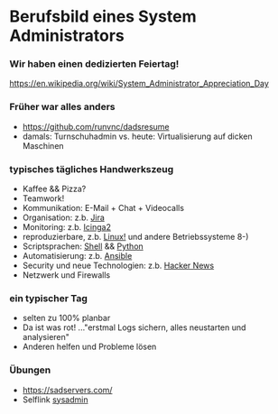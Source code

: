 # Berufsbild eines System Administrators

### Wir haben einen dedizierten Feiertag!
https://en.wikipedia.org/wiki/System_Administrator_Appreciation_Day

### Früher war alles anders
* https://github.com/runvnc/dadsresume
* damals: Turnschuhadmin vs. heute: Virtualisierung auf dicken Maschinen

### typisches tägliches Handwerkszeug
* Kaffee && Pizza?
* Teamwork!
* Kommunikation: E-Mail + Chat + Videocalls
* Organisation: z.b. [Jira](https://de.wikipedia.org/wiki/Jira_(Software))
* Monitoring: z.b. [Icinga2](https://icinga.com/docs/icinga-2/latest/doc/01-about/)
* reproduzierbare, z.b. [Linux!](https://kernel.org/) und andere Betriebssysteme 8-)
* Scriptsprachen: [Shell](https://www.shellcheck.net/) && [Python](https://www.python.org/)
* Automatisierung: z.b. [Ansible](https://www.ansible.com/)
* Security und neue Technologien: z.b. [Hacker News](https://news.ycombinator.com/news)
* Netzwerk und Firewalls

### ein typischer Tag
* selten zu 100% planbar
* Da ist was rot! ..."erstmal Logs sichern, alles neustarten und analysieren"
* Anderen helfen und Probleme lösen

### Übungen
* https://sadservers.com/
* Selflink [sysadmin](https://github.com/bittorf/sysadmin)

